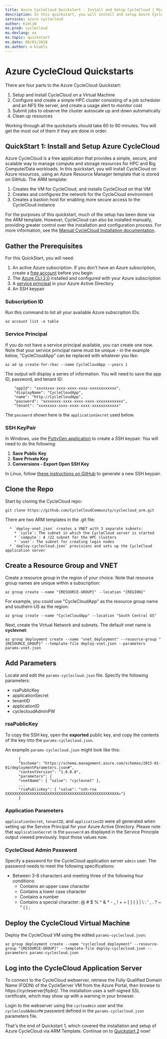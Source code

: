 ```yaml
---
title: Azure CycleCloud Quickstart - Install and Setup CycleCloud | Microsoft Docs
description: In this quickstart, you will install and setup Azure CycleCloud
services: azure cyclecloud
author: KimliW
ms.prod: cyclecloud
ms.devlang: na
ms.topic: quickstart
ms.date: 08/01/2018
ms.author: a-kiwels
---
```


# Azure CycleCloud Quickstarts

There are four parts to the Azure CycleCloud Quickstart:

1. Setup and install CycleCloud on a Virtual Machine
2. Configure and create a simple HPC cluster consisting of a job scheduler and an NFS file server, and create a usage alert to monitor cost
3. Submit jobs to observe the cluster autoscale up and down automatically
4. Clean up resources

Working through all the quickstarts should take 60 to 90 minutes. You will get the most out of them if they are done in order.

## QuickStart 1: Install and Setup Azure CycleCloud

Azure CycleCloud is a free application that provides a simple, secure, and scalable way to manage compute and storage resources for HPC and Big Compute/Data workloads. In this quickstart, you will install CycleCloud on Azure resources, using an Azure Resource Manager template that is stored on GitHub. The ARM template:

1. Creates the VM for CycleCloud, and installs CycleCloud on that VM
2. Creates and configures the network for the CycleCloud environment
3. Creates a bastion host for enabling more secure access to the CycleCloud instance

For the purposes of this quickstart, much of the setup has been done via the ARM template. However, CycleCloud can also be installed manually, providing greater control over the installation and configuration process. For more information, see the [Manual CycleCloud Installation documentation](installation.md).

## Gather the Prerequisites

For this QuickStart, you will need:

1. An active Azure subscription. If you don't have an Azure subscription, create a [free account](https://azure.microsoft.com/free/) before you begin
2. The [Azure CLI 2.0](https://docs.microsoft.com/en-us/cli/azure/overview?view=azure-cli-latest) installed and configured with your Azure subscription
3. A [service principal](https://docs.microsoft.com/en-us/cli/azure/create-an-azure-service-principal-azure-cli?view=azure-cli-latest) in your Azure Active Directory
4. An SSH keypair

### Subscription ID

Run this command to list all your available Azure subscription IDs:

```azurecli-interactive
az account list -o table
```

### Service Principal

If you do not have a service principal available, you can create one now. Note that your service principal name must be unique - in the example below, "CycleCloudApp" can be replaced with whatever you like:

```azurecli-interactive
az ad sp create-for-rbac --name CycleCloudApp --years 1
```

The output will display a series of information. You will need to save the app ID, password, and tenant ID:

``` output
    "appId": "xxxxxxxx-xxxx-xxxx-xxxx-xxxxxxxxxxxx",
    "displayName": "CycleCloudApp",
    "name": "http://CycleCloudApp",
    "password": "xxxxxxxx-xxxx-xxxx-xxxx-xxxxxxxxxxxx",
    "tenant": "xxxxxxxx-xxxx-xxxx-xxxx-xxxxxxxxxxxx"
```

The `password` shown here is the `applicationSecret` used below.

### SSH KeyPair

In Windows, use the [PuttyGen application](https://www.ssh.com/ssh/putty/windows/puttygen#sec-Creating-a-new-key-pair-for-authentication) to create a SSH keypair. You will need to do the following:

  1. **Save Public Key**
  2. **Save Private Key**
  3. **Conversions - Export Open SSH Key**

In Linux, follow [these instructions on GitHub](https://help.github.com/articles/generating-a-new-ssh-key-and-adding-it-to-the-ssh-agent/) to generate a new SSH keypair.

## Clone the Repo

Start by cloning the CycleCloud repo:

```azurecli-interactive
git clone https://github.com/CycleCloudCommunity/cyclecloud_arm.git
```

There are two ARM templates in the .git file:

      * `deploy-vnet.json` creates a VNET with 3 separate subnets:
        * `cycle`: The subnet in which the CycleCloud server is started
        * `compute`: A /22 subnet for the HPC clusters
        * `user`: The subnet for creating login nodes
      * `deploy-cyclecloud.json` provisions and sets up the CycleCloud application server

## Create a Resource Group and VNET

Create a resource group in the region of your choice. Note that resource group names are unique within a subscription:

```azurecli-interactive
az group create --name "{RESOURCE-GROUP}" --location "{REGION}"
```

For example, you could use "CycleCloudApp" as the resource group name and southern US as the region:

```azurecli-interactive
az group create --name "CycleCloudApp" --location "South Central US"
```

Next, create the Virtual Network and subnets. The default vnet name is **cyclevnet**:

```azurecli-interactive
az group deployment create --name "vnet_deployment" --resource-group "{RESOURCE_GROUP}" --template-file deploy-vnet.json --parameters params-vnet.json
```

## Add Parameters

Locate and edit the `params-cyclecloud.json` file. Specify the following parameters:

* rsaPublicKey
* applicationSecret
* tenantID
* applicationID
* cyclecloudAdminPW

### rsaPublicKey

To copy the SSH key, open the **exported** public key, and copy the contents of the key into the `params-cyclecloud.json`.

An example `params-cyclecloud.json` might look like this:

``` sample-json
      {
      "$schema": "https://schema.management.azure.com/schemas/2015-01-01/deploymentParameters.json#",
      "contentVersion": "1.0.0.0",
      "parameters": {
      "vnetName": { "value": "cyclevnet" },
      ...
      "rsaPublicKey": { "value": "ssh-rsa XXXXXXXXXXXXXXXXXXXXXXXXXXXXXXXXXXXXXXXXXXXXXXXXXXX="}
      }
```

### Application Parameters

`applicationSecret`, `tenantID`, and `applicationID` were all generated when setting up the Service Principal for your Azure Active Directory. Please note that `applicationSecret` is the `password` as displayed in the Service Principle output viewed previously. Input those values now.

### CycleCloud Admin Password

Specify a password for the CycleCloud application server `admin` user. The password needs to meet the following specifications:

* Between 3-8 characters and meeting three of the following four conditions:
   - Contains an upper case character
   - Contains a lower case character
   - Contains a number
   - Contains a special character: @ # $ % ^ & * - _ ! + = [ ] { } | \ : ' , . ?  ~ " ( ) ;

## Deploy the CycleCloud Virtual Machine

Deploy the CycleCloud VM using the edited `params-cyclecloud.json`:

```azurecli-interactive
az group deployment create --name "cyclecloud_deployment" --resource-group "{RESOURCE-GROUP}" --template-file deploy-cyclecloud.json --parameters params-cyclecloud.json
```

## Log into the CycleCloud Application Server

To connect to the CycleCloud webserver, retrieve the Fully Qualified Domain Name (FQDN) of the CycleServer VM from the Azure Portal, then browse to https://cycleserver[fqdn]/. The installation uses a self-signed SSL certificate, which may show up with a warning in your browser.

Login to the webserver using the `cycleadmin` user and the `cyclecloudAdminPW` password defined in the `params-cyclecloud.json` parameters file.

That's the end of Quickstart 1, which covered the installation and setup of Azure CycleCloud via ARM Template. Continue on to [Quickstart 2](quickstart-create-and-run-cluster.md) now!
